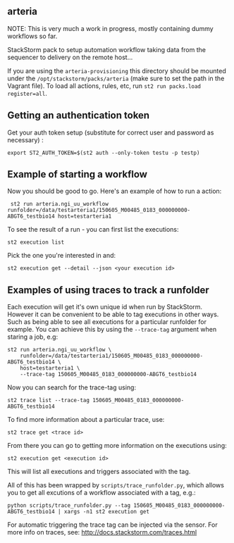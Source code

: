 arteria
-------------

NOTE: This is very much a work in progress, mostly containing dummy workflows so far.

StackStorm pack to setup automation workflow taking data from the sequencer to delivery on the remote host...

If you are using the `arteria-provisioning` this directory should be mounted under the `/opt/stackstorm/packs/arteria` 
(make sure to set the path in the Vagrant file). To load all actions, rules, etc, run `st2 run packs.load register=all`.

Getting an authentication token
-------------------------------

Get your auth token setup (substitute for correct user and password as necessary) :

    export ST2_AUTH_TOKEN=$(st2 auth --only-token testu -p testp)
    
Example of starting a workflow
------------------------------

Now you should be good to go. Here's an example of how to run a action:

     st2 run arteria.ngi_uu_workflow runfolder=/data/testarteria1/150605_M00485_0183_000000000-ABGT6_testbio14 host=testarteria1
     
To see the result of a run - you can first list the executions:

    st2 execution list
    
Pick the one you're interested in and:

    st2 execution get --detail --json <your execution id>
    
Examples of using traces to track a runfolder
---------------------------------------------

Each execution will get it's own unique id when run by StackStorm. However it can be convenient to be able to tag executions
in other ways. Such as being able to see all executions for a particular runfolder for example. You can achieve this by
 using  the `--trace-tag` argument when staring a job, e.g:
 
    st2 run arteria.ngi_uu_workflow \
        runfolder=/data/testarteria1/150605_M00485_0183_000000000-ABGT6_testbio14 \
        host=testarteria1 \
        --trace-tag 150605_M00485_0183_000000000-ABGT6_testbio14
    
Now you can search for the trace-tag using:

    st2 trace list --trace-tag 150605_M00485_0183_000000000-ABGT6_testbio14
    
To find more information about a particular trace, use:

    st2 trace get <trace id>
    
From there you can go to getting more information on the executions using:

    st2 execution get <execution id>
       
This will list all executions and triggers associated with the tag.

All of this has been wrapped by `scripts/trace_runfolder.py`, which allows you to get all excutions of a workflow
associated with a tag, e.g.:

    python scripts/trace_runfolder.py --tag 150605_M00485_0183_000000000-ABGT6_testbio14 | xargs -n1 st2 execution get
    
For automatic triggering the trace tag can be injected via the sensor. For more info on traces, see: http://docs.stackstorm.com/traces.html